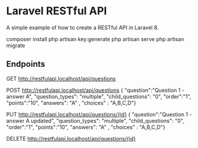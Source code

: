 # Laravel RESTful API

A simple example of how to create a RESTful API in Laravel 8.

composer install
php artisan key:generate
php artisan serve
php artisan migrate

## Endpoints

GET http://restfulapi.localhost/api/questions

POST http://restfulapi.localhost/api/questions
{ "question":"Question 1 - answer A", "question_types": "multiple", "child_questions": "0", "order":"1", "points":"10", "answers": "A" , "choices" : "A,B,C,D"}

PUT http://restfulapi.localhost/api/questions/{id}
{ "question":"Question 1 - answer A updated", "question_types": "multiple", "child_questions": "0", "order":"1", "points":"10", "answers": "A" , "choices" : "A,B,C,D"}

DELETE  http://restfulapi.localhost/api/questions/{id}
